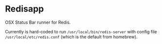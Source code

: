 Redisapp
========

OSX Status Bar runner for Redis.

Currently is hard-coded to run `/usr/local/bin/redis-server` with config file
`/usr/local/etc/redis.conf` (which is the default from homebrew).
